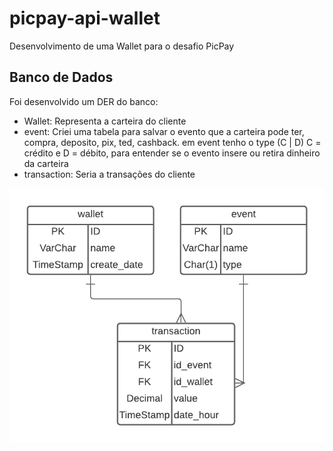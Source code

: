 # picpay-api-wallet

Desenvolvimento de uma Wallet para o desafio PicPay

## Banco de Dados

Foi desenvolvido um DER do banco:

- Wallet: Representa a carteira do cliente
- event: Criei uma tabela para salvar o evento que a carteira pode ter, compra, deposito, pix, ted, cashback.
em event tenho o type (C | D) C = crédito e D = débito, para entender se o evento insere ou retira dinheiro da carteira
- transaction: Seria a transações do cliente

![Der Banco](DER-PicPay.png)